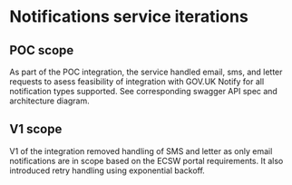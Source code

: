 # Notifications service iterations

## POC scope

As part of the POC integration, the service handled email, sms, and letter requests to asess feasibility of integration with GOV.UK Notify for all notification types supported.
See corresponding swagger API spec and architecture diagram.

## V1 scope

V1 of the integration removed handling of SMS and letter as only email notifications are in scope based on the ECSW portal requirements. It also introduced retry handling using exponential backoff.
